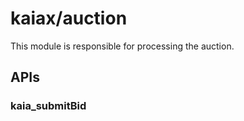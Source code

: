 # kaiax/auction

This module is responsible for processing the auction.

## APIs

### kaia_submitBid
